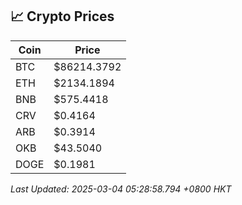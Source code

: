 ## 📈 Crypto Prices

| Coin | Price |
| ---- | ----- |
| BTC | $86214.3792 |
| ETH | $2134.1894 |
| BNB | $575.4418 |
| CRV | $0.4164 |
| ARB | $0.3914 |
| OKB | $43.5040 |
| DOGE | $0.1981 |

_Last Updated: 2025-03-04 05:28:58.794 +0800 HKT_